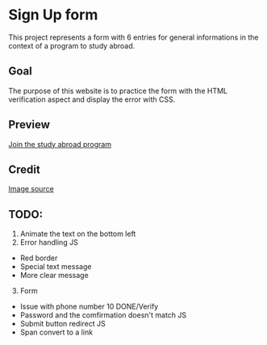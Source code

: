 # Sign Up form
This project represents a form with 6 entries for general informations in the context of a program to study abroad.

## Goal
The purpose of this website is to practice the form with the HTML verification aspect and display the error with CSS.

## Preview
[Join the study abroad program](https://haveadream1.github.io/sign-up-form/)

## Credit
[Image source](https://images.unsplash.com/photo-1570191913384-7b4ff11716e7?ixlib=rb-4.0.3&ixid=M3wxMjA3fDB8MHxwaG90by1wYWdlfHx8fGVufDB8fHx8fA%3D%3D&auto=format&fit=crop&w=687&q=80)

## TODO:
1. Animate the text on the bottom left
2. Error handling                                    JS
* Red border  
* Special text message  
* More clear message  
3. Form  
* Issue with phone number 10                     DONE/Verify  
* Password and the comfirmation doesn't match    JS  
* Submit button redirect                         JS
* Span convert to a link  
